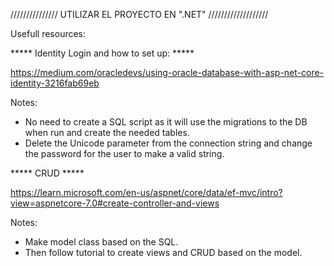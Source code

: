 /////////////// UTILIZAR EL PROYECTO  EN ".NET" ///////////////////


Usefull resources:

***** Identity Login and how to set up: *****

https://medium.com/oracledevs/using-oracle-database-with-asp-net-core-identity-3216fab69eb

Notes:
- No need to create a SQL script as it will use the migrations to the DB when run and create the needed tables.
- Delete the Unicode parameter from the connection string and change the password for the user to make a valid string.

***** CRUD *****

https://learn.microsoft.com/en-us/aspnet/core/data/ef-mvc/intro?view=aspnetcore-7.0#create-controller-and-views

Notes: 
- Make model class based on the SQL.
- Then follow tutorial to create views and CRUD based on the model.
